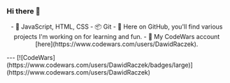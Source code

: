 ### Hi there 👋
<p align='center'>
- 🚀 JavaScript, HTML, CSS
- 📦 Git
- 🧩 Here on GitHub, you'll find various projects I'm working on for learning and fun.
- 🥇 My CodeWars account [here](https://www.codewars.com/users/DawidRaczek).
</p>
---
[![CodeWars](https://www.codewars.com/users/DawidRaczek/badges/large)](https://www.codewars.com/users/DawidRaczek)
